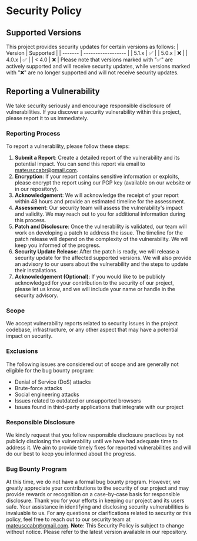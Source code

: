 # Security Policy
## Supported Versions
This project provides security updates for certain versions as follows:
| Version | Supported          |
| ------- | ------------------ |
| 5.1.x   | :white_check_mark: |
| 5.0.x   | :x:                |
| 4.0.x   | :white_check_mark: |
| < 4.0   | :x:                |
Please note that versions marked with ":white_check_mark:" are actively supported and will receive security updates, while versions marked with ":x:" are no longer supported and will not receive security updates.
## Reporting a Vulnerability
We take security seriously and encourage responsible disclosure of vulnerabilities. If you discover a security vulnerability within this project, please report it to us immediately.
### Reporting Process
To report a vulnerability, please follow these steps:
1. **Submit a Report**: Create a detailed report of the vulnerability and its potential impact. You can send this report via email to mateusccabr@gmail.com.
2. **Encryption**: If your report contains sensitive information or exploits, please encrypt the report using our PGP key (available on our website or in our repository).
3. **Acknowledgement**: We will acknowledge the receipt of your report within 48 hours and provide an estimated timeline for the assessment.
4. **Assessment**: Our security team will assess the vulnerability's impact and validity. We may reach out to you for additional information during this process.
5. **Patch and Disclosure**: Once the vulnerability is validated, our team will work on developing a patch to address the issue. The timeline for the patch release will depend on the complexity of the vulnerability. We will keep you informed of the progress.
6. **Security Update Release**: After the patch is ready, we will release a security update for the affected supported versions. We will also provide an advisory to our users about the vulnerability and the steps to update their installations.
7. **Acknowledgement (Optional)**: If you would like to be publicly acknowledged for your contribution to the security of our project, please let us know, and we will include your name or handle in the security advisory.
### Scope
We accept vulnerability reports related to security issues in the project codebase, infrastructure, or any other aspect that may have a potential impact on security.
### Exclusions
The following issues are considered out of scope and are generally not eligible for the bug bounty program:
- Denial of Service (DoS) attacks
- Brute-force attacks
- Social engineering attacks
- Issues related to outdated or unsupported browsers
- Issues found in third-party applications that integrate with our project
### Responsible Disclosure
We kindly request that you follow responsible disclosure practices by not publicly disclosing the vulnerability until we have had adequate time to address it. We aim to provide timely fixes for reported vulnerabilities and will do our best to keep you informed about the progress.
### Bug Bounty Program
At this time, we do not have a formal bug bounty program. However, we greatly appreciate your contributions to the security of our project and may provide rewards or recognition on a case-by-case basis for responsible disclosure.
Thank you for your efforts in keeping our project and its users safe. Your assistance in identifying and disclosing security vulnerabilities is invaluable to us.
For any questions or clarifications related to security or this policy, feel free to reach out to our security team at mateusccabr@gmail.com.
**Note**: This Security Policy is subject to change without notice. Please refer to the latest version available in our repository.
